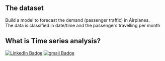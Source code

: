 <h2>The dataset</h2>

Build a model to forecast the demand (passenger traffic) in Airplanes.<br> 
The data is classified in date/time and the passengers travelling per month
<h2>What is Time series analysis?</h2>

[![LinkedIn Badge](https://img.shields.io/badge/LinkedIn-Profile-informational?style=flat&logo=linkedin&logoColor=white&color=0D76A8)](https://www.linkedin.com/in/gehad-hisham/)
[![gmail Badge](https://img.shields.io/badge/Gmail-D14836?style=for-the-badge&logo=gmail&logoColor=white)](gehadhisham7@gmail.com)
